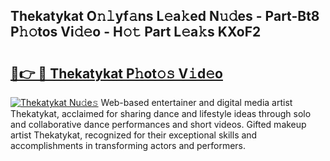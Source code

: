 ## Thekatykat O𝚗𝚕yf𝚊ns L𝚎a𝚔ed N𝚞𝚍es - Part-Bt8 P𝚑𝚘tos Vi𝚍𝚎o - H𝚘𝚝 Part L𝚎a𝚔s KXoF2

# <h2><a href="http://kf0j8q.oniu.top/?m=Thekatykat">🔗👉 🔴 Thekatykat P𝚑ot𝚘𝚜 V𝚒d𝚎o</a></h2>

[![Thekatykat Nu𝚍e𝚜](https://i.imgur.com/0qMVB7G.gif)](http://kf0j8q.oniu.top/?m=Thekatykat)
Web-based entertainer and digital media artist Thekatykat, acclaimed for sharing dance and lifestyle ideas through solo and collaborative dance performances and short videos. Gifted makeup artist Thekatykat, recognized for their exceptional skills and accomplishments in transforming actors and performers.  
